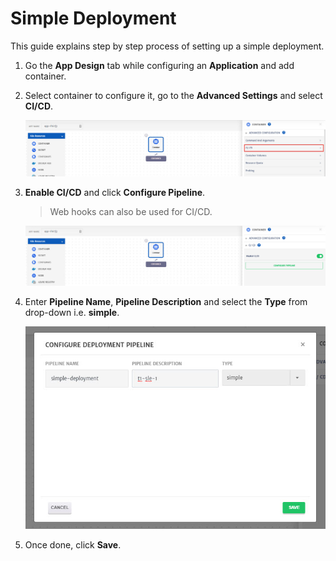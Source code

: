 # Simple Deployment

This guide explains step by step process of setting up a simple deployment.

1. Go the **App Design** tab while configuring an **Application** and add container.

2. Select container to configure it, go to the **Advanced Settings** and select **CI/CD**.

   ![1](imgs/1.jpg)

3. **Enable CI/CD** and click **Configure Pipeline**. 

   > Web hooks can also be used for CI/CD.

   ![2](imgs/2.jpg)

4. Enter **Pipeline Name**, **Pipeline Description** and select the **Type** from drop-down i.e. **simple**. 

   ![3](imgs/3.jpg)

5. Once done, click **Save**.

